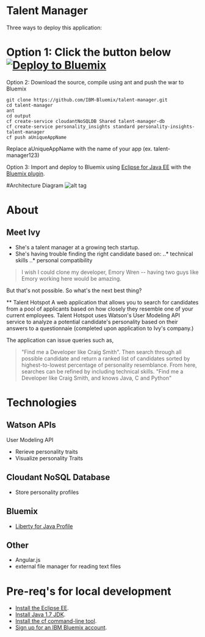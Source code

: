 # Talent Manager

Three ways to deploy this application:

Option 1: Click the button below
[![Deploy to Bluemix](https://bluemix.net/deploy/button.png)](https://bluemix.net/deploy)
================================================================================

Option 2: Download the source, compile using ant and push the war to Bluemix
```
git clone https://github.com/IBM-Bluemix/talent-manager.git
cd talent-manager
ant
cd output
cf create-service cloudantNoSQLDB Shared talent-manager-db
cf create-service personality_insights standard personality-insights-talent-manager
cf push aUniqueAppName
```

Replace aUniqueAppName with the name of your app (ex. talent-manager123)

Option 3: Import and deploy to Bluemix using [Eclipse for Java EE](http://www.eclipse.org/downloads/packages/eclipse-ide-java-ee-developers/keplersr1) with the [Bluemix plugin](https://marketplace.eclipse.org/content/ibm-eclipse-tools-bluemix).


#Architecture Diagram
![alt tag](https://raw.github.com/IBM-Bluemix/talent-manager/master/talent-manager-architecutre-diagram.png)


# About
## Meet Ivy
* She's a talent manager at a growing tech startup. 
* She's having trouble finding the right candidate based on:
..* technical skills
..* personal compatibility

> I wish I could clone my developer, Emory Wren -- having two guys like Emory working here would be amazing. 

But that's not possible. So what's the next best thing? 


** Talent Hotspot
A web application that allows you to search for candidates from a pool of applicants based on how closely they resemble one of your current employees. 
Talent Hotspot uses Watson's User Modeling API service to analyze a potential candidate's personality based on their answers to a questionnaie (completed upon application to Ivy's company.)

The application can issue queries such as, 
> "Find me a Developer like Craig Smith". 
Then search through all possible candidate and return a ranked list of candidates sorted by highest-to-lowest percentage of personality resemblance. 
From here, searches can be refined by including technical skills. 
> "Find me a Developer like Craig Smith, and knows Java, C and Python"

# Technologies
## Watson APIs
User Modeling API
* Rerieve personality traits
* Visualize personality Traits

## Cloudant NoSQL Database
* Store personality profiles

## Bluemix
* [Liberty for Java Profile](https://ace.ng.bluemix.net/#/store/cloudOEPaneId=store&appTemplateGuid=javawebstarter)

## Other
* Angular.js
* external file manager for reading text files

# Pre-req's for local development
* [Install the Eclipse EE](https://eclipse.org/downloads/packages/eclipse-ide-java-ee-developers/keplersr2).
* [Install Java 1.7 JDK](http://www.oracle.com/technetwork/java/javase/downloads/jdk7-downloads-1880260.html).
* [Install the cf command-line tool](https://www.ng.bluemix.net/docs/#starters/install_cli.html).
* [Sign up for an IBM Bluemix account](http://bluemix.net).

